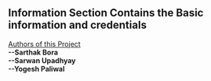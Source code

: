 # <h2>Information Section Contains the Basic information and credentials</h2>
<u>Authors of this Project</u><br>
<strong>--Sarthak Bora</strong><br>
<strong>--Sarwan Upadhyay</strong><br>
<strong>--Yogesh Paliwal</strong><br>
